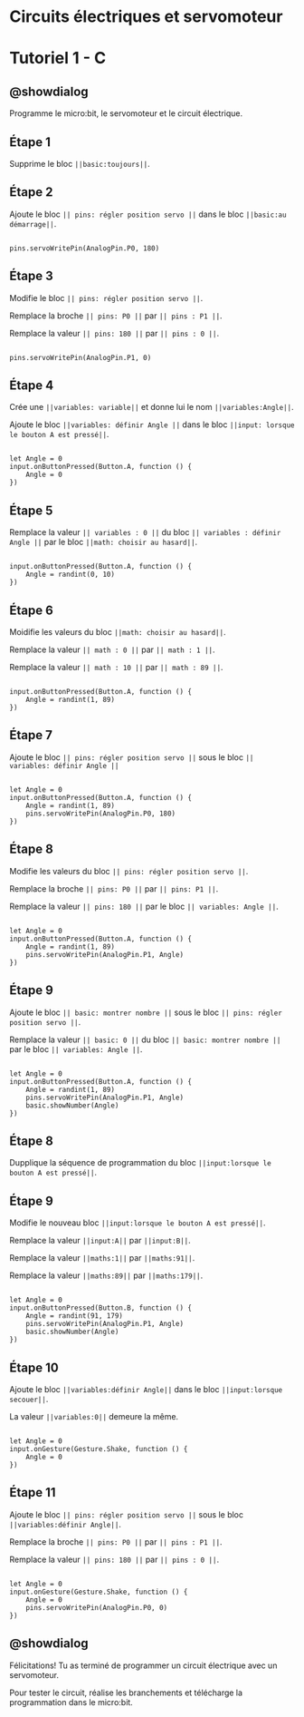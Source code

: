 # Circuits électriques et servomoteur

# Tutoriel 1 - C

## @showdialog

Programme le micro:bit, le servomoteur et le circuit électrique.

## Étape 1

Supprime le bloc ``||basic:toujours||``.

## Étape 2

Ajoute le bloc ``|| pins: régler position servo ||`` dans le bloc ``||basic:au démarrage||``.

```blocks

pins.servoWritePin(AnalogPin.P0, 180)

```

## Étape 3

Modifie le bloc ``|| pins: régler position servo ||``.

Remplace la broche ``|| pins: P0 ||`` par ``|| pins : P1 ||``.

Remplace la valeur ``|| pins: 180 ||`` par ``|| pins : 0 ||``.

```blocks

pins.servoWritePin(AnalogPin.P1, 0)

```

## Étape 4

Crée une ``||variables: variable||`` et donne lui le nom ``||variables:Angle||``.

Ajoute le bloc ``||variables: définir Angle ||`` dans le bloc ``||input: lorsque le bouton A est pressé||``.

```blocks

let Angle = 0
input.onButtonPressed(Button.A, function () {
    Angle = 0
})

```

## Étape 5

Remplace la valeur ``|| variables : 0 ||`` du bloc ``|| variables : définir Angle ||`` par le bloc ``||math: choisir au hasard||``.

```blocks

input.onButtonPressed(Button.A, function () {
    Angle = randint(0, 10)
})

```

## Étape 6

Moidifie les valeurs du bloc ``||math: choisir au hasard||``.

Remplace la valeur ``|| math : 0 ||`` par ``|| math : 1 ||``.

Remplace la valeur ``|| math : 10 ||`` par ``|| math : 89 ||``.

```blocks

input.onButtonPressed(Button.A, function () {
    Angle = randint(1, 89)
})

```

## Étape 7

Ajoute le bloc ``|| pins: régler position servo ||`` sous le bloc ``|| variables: définir Angle ||``

```blocks

let Angle = 0
input.onButtonPressed(Button.A, function () {
    Angle = randint(1, 89)
    pins.servoWritePin(AnalogPin.P0, 180)
})

```

## Étape 8

Modifie les valeurs du bloc ``|| pins: régler position servo ||``.

Remplace la broche ``|| pins: P0 ||`` par ``|| pins: P1 ||``.

Remplace la valeur ``|| pins: 180 ||`` par le bloc ``|| variables: Angle ||``.

```blocks

let Angle = 0
input.onButtonPressed(Button.A, function () {
    Angle = randint(1, 89)
    pins.servoWritePin(AnalogPin.P1, Angle)
})

```

## Étape 9

Ajoute le bloc ``|| basic: montrer nombre ||`` sous le bloc ``|| pins: régler position servo ||``.

Remplace la valeur ``|| basic: 0 ||`` du bloc ``|| basic: montrer nombre ||`` par le bloc ``|| variables: Angle ||``.

```blocks

let Angle = 0
input.onButtonPressed(Button.A, function () {
    Angle = randint(1, 89)
    pins.servoWritePin(AnalogPin.P1, Angle)
    basic.showNumber(Angle)
})

```

## Étape 8

Dupplique la séquence de programmation du bloc ``||input:lorsque le bouton A est pressé||``.

## Étape 9

Modifie le nouveau bloc ``||input:lorsque le bouton A est pressé||``.

Remplace la valeur ``||input:A||`` par ``||input:B||``.

Remplace la valeur ``||maths:1||`` par ``||maths:91||``.

Remplace la valeur ``||maths:89||`` par ``||maths:179||``.

```blocks

let Angle = 0
input.onButtonPressed(Button.B, function () {
    Angle = randint(91, 179)
    pins.servoWritePin(AnalogPin.P1, Angle)
    basic.showNumber(Angle)
})

```

## Étape 10

Ajoute le bloc ``||variables:définir Angle||`` dans le bloc ``||input:lorsque secouer||``.

La valeur ``||variables:0||`` demeure la même.

```blocks

let Angle = 0
input.onGesture(Gesture.Shake, function () {
    Angle = 0
})

```

## Étape 11

Ajoute le bloc ``|| pins: régler position servo ||`` sous le bloc ``||variables:définir Angle||``.

Remplace la broche ``|| pins: P0 ||`` par ``|| pins : P1 ||``.

Remplace la valeur ``|| pins: 180 ||`` par ``|| pins : 0 ||``.

```blocks

let Angle = 0
input.onGesture(Gesture.Shake, function () {
    Angle = 0
    pins.servoWritePin(AnalogPin.P0, 0)
})

```

## @showdialog 

Félicitations! Tu as terminé de programmer un circuit électrique avec un servomoteur.

Pour tester le circuit, réalise les branchements et télécharge la programmation dans le micro:bit.